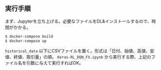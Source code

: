 ## 実行手順

まず、Jupyterを立ち上げる。必要なファイルをDL&インストールするので、時間がかかる。

```bash
$ docker-compose build
$ docker-compose up
```

`historical_data` 以下にCSVファイルを置く。形式は「日付、始値、高値、安値、終値、取引量」の順。
`Keras-RL_DQN_FX.ipynb` から実行する際、上記のファイル名を引数に与えて実行すればOK。